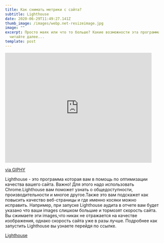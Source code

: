 ```yaml
---
title: Как снимать метрики с сайта?
subtitle: Lighthouse
date: 2020-06-29T11:49:27.141Z
thumb_image: /images/webp.net-resizeimage.jpg
image: ""
excerpt: Просто маяк или что то больше? Какие возможности эта программа нам дает
  читайте далее...
template: post
---
```

<!--StartFragment-->
<iframe src="https://giphy.com/embed/Cd9XcHdZEIcaA" width="480" height="360" frameBorder="0" class="giphy-embed" allowFullScreen></iframe><p><a href="https://giphy.com/gifs/animation-doughnuts-lighthouse-Cd9XcHdZEIcaA">via GIPHY</a></p>
Lighthouse - это программа которая вам в помощь по оптимизации качества вашего сайта. Важно! Для этого надо использовать Chrome.Lighthouse вам поможет узнать о общедоступности, производительности и многое другое.Также это вам подскажет как повысить качество веб-страницы и где именно косяки можно исправить. Например, при запуске Lighthouse аудита в отчете вам будет указано что ваши images слишком большие и тормозят скорость сайта. Вы сжимаете эти images,что никак не отражается на качестве изображения, однако скорость сайта уже в разы лучше. Подробнее как запустить Lighthouse вы узнаете перейдя по ссылке.

[Lighthouse](https://canti.pw/articles/2019-06-11-how-to-get-a-100-percents-lighthouse-performance-score.html)

<!--EndFragment--></button>

<!--EndFragment-->